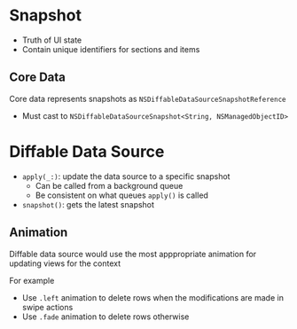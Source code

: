# Snapshot

- Truth of UI state
- Contain unique identifiers for sections and items

## Core Data

Core data represents snapshots as `NSDiffableDataSourceSnapshotReference`

- Must cast to `NSDiffableDataSourceSnapshot<String, NSManagedObjectID>`

# Diffable Data Source

- `apply(_:)`: update the data source to a specific snapshot
  - Can be called from a background queue
  - Be consistent on what queues `apply()` is called
- `snapshot()`: gets the latest snapshot

## Animation

Diffable data source would use the most apppropriate animation for updating
views for the context

For example

- Use `.left` animation to delete rows when the modifications are made in swipe
  actions
- Use `.fade` animation to delete rows otherwise
